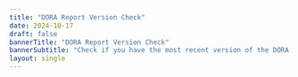 ```yaml
---
title: "DORA Report Version Check"
date: 2024-10-17
draft: false
bannerTitle: "DORA Report Version Check"
bannerSubtitle: "Check if you have the most recent version of the DORA Report."
layout: single
---
```


<style>
  .version-content {
    display: none;
  }
</style>

<div class="version-content" data-default>
  <h2><span class="google-material-icons" style="color: orange; font-size:1em;">warning</span>Unrecognized version</h2>
  <p>We do not recognize that version of the DORA Report.</p>

  <h3>Known versions</h3>
  <p>The following versions of the DORA Report are available via this version checker:</p>
  <ul>
    <li>
      <span class="google-material-icons" style="color: green; font-size:1em;">check_circle</span> <a href="/vc?v=2024.3.p">2024 DORA Report (Printed Version) <code>v. 2024.3.p</code></a>
    </li>
    <li>
      <span class="google-material-icons" style="color: green; font-size:1em;">check_circle</span> <a href="/vc?v=2024.3">2024 DORA Report <code>v. 2024.3</code></a>
    </li>
    <li>
      <span class="google-material-icons" style="color: orange; font-size:1em;">warning</span> <a href="/vc?v=2024.2">2024 DORA Report <code>v. 2024.2</code></a>
    </li>
    <li>
      <span class="google-material-icons" style="color: orange; font-size:1em;">warning</span> <a href="/vc?v=2024.1">2024 DORA Report <code>v. 2024.1</code></a>
    </li>
    <li>
      <span class="google-material-icons" style="color: green; font-size:1em;">check_circle</span> <a href="/vc?v=2023-12">2023 DORA Report <code>v. 2023-12</code></a>
    </li>
    <li>
      <span class="google-material-icons" style="color: orange; font-size:1em;">warning</span> <a href="/vc?v=2023-10">2023 DORA Report <code>v. 2023-10</code></a>
    </li>
  </ul>
</div>

<!-- version is 2024.3.p -->
<div class="version-content" data-version="2024.3.p">
  <h2><span class="google-material-icons" style="color: green; font-size:1em;">check_circle</span>2024 DORA Report (Printed Version)</h2>
  <p>
    You have the most recent printed version of the 2024 report.
  </p>
  <p>
    Your version: <code>v.2024.3.p</code><br />
    Latest version: <code>v.2024.3.p</code>
  </p>
  <p>
    <a href="/research/2024/dora-report">Download the latest digital version of the 2024 DORA report</a>.
  </p>
  <a href="/research/2024/dora-report"><img src="/research/2024/dora-report/2024-dora-accelerate-state-of-devops-report.png" alt="2024 DORA Report Cover" style="max-width:18em;"></a>
</div>

<!-- version is 2024.3 -->
<div class="version-content" data-version="2024.3">
  <h2><span class="google-material-icons" style="color: green; font-size:1em;">check_circle</span>2024 DORA Report (Digital Version)</h2>
  <p>
    You have the most recent digital version of the 2024 report.
  </p>
  <p>
    Your version: <code>v.2024.3</code><br />
    Latest version: <code>v.2024.3</code>
  </p>
  <a href="/research/2024/dora-report"><img src="/research/2024/dora-report/2024-dora-accelerate-state-of-devops-report.png" alt="2024 DORA Report Cover" style="max-width:18em;"></a>
</div>

<!-- version is 2024.2 -->
<div class="version-content" data-version="2024.2">
  <h2><span class="google-material-icons" style="color: orange; font-size:1em;">warning</span>Outdated 2024 DORA Report</h2>
  <p>
    You have an older version of the 2024 report.
  </p>
  <p>
    Your version: <code>v.2024.2</code><br />
    Latest version: <code>v.2024.3</code>
  </p>
  <p>
    <a href="/research/2024/dora-report">Download the latest version of the 2024 DORA report</a>.
  </p>
</div>

<!-- version is 2024.1 -->
<div class="version-content" data-version="2024.1">
  <h2><span class="google-material-icons" style="color: orange; font-size:1em;">warning</span>Outdated 2024 DORA Report</h2>
  <p>
    You have an older version of the 2024 report.
  </p>
  <p>
    Your version: <code>v.2024.1</code><br />
    Latest version: <code>v.2024.3</code>
  </p>
  <p>
    <a href="/research/2024/dora-report">Download the latest version of the 2024 DORA report</a>.
  </p>
</div>

<!-- version is 2023-12 -->
<div class="version-content" data-version="2023-12">
  <h2><span class="google-material-icons" style="color: green; font-size:1em;">check_circle</span>2023 DORA Report</h2>
  <p>
    You have the most recent version of the 2023 report.
  </p>
  <p>
    Your version: <code>v.2023-12</code><br />
    Latest version: <code>v.2023-12</code><br />
    <a href="/research/2023/errata/#errata-in-v2023-12">Errata for <code>v.2023-12</code>.</a>
  </p>

  <h3>2024 DORA Report</h3>
  <p>The <a href="/research/2024/dora-report">2024 DORA Report</a> is now available for download.</p>
  <a href="/research/2024/dora-report"><img src="/research/2024/dora-report/2024-dora-accelerate-state-of-devops-report.png" alt="2024 DORA Report Cover" style="max-width:12em;"></a>
</div>

<!-- version is 2023-10 -->
<div class="version-content" data-version="2023-10">
  <h2><span class="google-material-icons" style="color: orange; font-size:1em;">warning</span>Outdated 2023 DORA Report</h2>
  <p>
    You have an older version of the 2023 report.
  </p>
  <p>
    Your version: <code>v.2023-10</code><br />
    Latest version: <code>v.2023-12</code>
  </p>
  <p>
    <a href="/research/2023/dora-report">Download the latest version of the 2023 DORA report</a>.
  </p>

  <h3>2024 DORA Report</h3>
  <p>The <a href="/research/2024/dora-report">2024 DORA Report</a> is now available for download.</p>
  <a href="/research/2024/dora-report"><img src="/research/2024/dora-report/2024-dora-accelerate-state-of-devops-report.png" alt="2024 DORA Report Cover" style="max-width:12em;"></a>
</div>

<script src="/js/version-check-utils.js"></script>
<script>
  const version = getParameterByName('v');
  if (version) {
    showContent(version);
  } else {
     showContent();
  }
</script>
